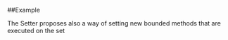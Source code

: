 
<!---
FrozenIsBool True
-->

##Example

The Setter proposes also a way of setting new bounded methods that are executed on the set